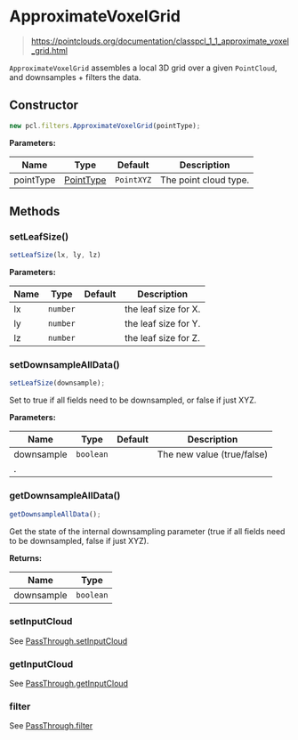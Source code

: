# ApproximateVoxelGrid

> https://pointclouds.org/documentation/classpcl_1_1_approximate_voxel_grid.html

`ApproximateVoxelGrid` assembles a local 3D grid over a given `PointCloud`, and downsamples + filters the data.

## Constructor

```ts
new pcl.filters.ApproximateVoxelGrid(pointType);
```

**Parameters:**

| Name      | Type                                              | Default    | Description           |
| --------- | ------------------------------------------------- | ---------- | --------------------- |
| pointType | [PointType](/docs/api/basic-structures#pointtype) | `PointXYZ` | The point cloud type. |

## Methods

### setLeafSize()

```ts
setLeafSize(lx, ly, lz)
```

**Parameters:**

| Name | Type     | Default | Description          |
| ---- | -------- | ------- | -------------------- |
| lx   | `number` |         | the leaf size for X. |
| ly   | `number` |         | the leaf size for Y. |
| lz   | `number` |         | the leaf size for Z. |

### setDownsampleAllData()

```ts
setLeafSize(downsample);
```

Set to true if all fields need to be downsampled, or false if just XYZ.

**Parameters:**

| Name       | Type      | Default | Description                |
| ---------- | --------- | ------- | -------------------------- |
| downsample | `boolean` |         | The new value (true/false) |
| .          |

### getDownsampleAllData()

```ts
getDownsampleAllData();
```

Get the state of the internal downsampling parameter (true if all fields need to be downsampled, false if just XYZ).

**Returns:**

| Name       | Type      |
| ---------- | --------- |
| downsample | `boolean` |

### setInputCloud

See [PassThrough.setInputCloud](/docs/api/filters/pass-through#setinputcloud)

### getInputCloud

See [PassThrough.getInputCloud](/docs/api/filters/pass-through#getinputcloud)

### filter

See [PassThrough.filter](/docs/api/filters/pass-through#filter)
